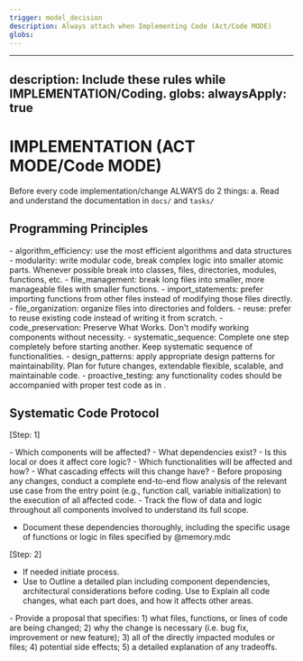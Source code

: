 ```yaml
---
trigger: model_decision
description: Always attach when Implementing Code (Act/Code MODE)
globs: 
---
```

---
description: Include these rules while IMPLEMENTATION/Coding.
globs: 
alwaysApply: true
---
# IMPLEMENTATION (ACT MODE/Code MODE)

Before every code implementation/change ALWAYS do 2 things:
a. Read and understand the documentation in `docs/` and `tasks/`

## Programming Principles

<PROGRAMMING PRINCIPLES>
- algorithm_efficiency: use the most efficient algorithms and data structures
- modularity: write modular code, break complex logic into smaller atomic parts. Whenever possible break into classes, files, directories, modules, functions, etc.
- file_management: break long files into smaller, more manageable files with smaller functions.
- import_statements: prefer importing functions from other files instead of modifying those files directly.
- file_organization: organize files into directories and folders.
- reuse: prefer to reuse existing code instead of writing it from scratch.
- code_preservation: Preserve What Works. Don't modify working components without necessity.
- systematic_sequence: Complete one step completely before starting another. Keep systematic sequence of functionalities.
- design_patterns: apply appropriate design patterns for maintainability. Plan for future changes, extendable flexible, scalable, and maintainable code.
- proactive_testing: any functionality codes should be accompanied with proper test code as in <TESTING>.
</PROGRAMMING PRINCIPLES>

## Systematic Code Protocol

<SYSTEMATIC CODE PROTOCOL>

[Step: 1] <ANALYZE CODE>

<DEPENDENCY ANALYSIS>
- Which components will be affected?
- What dependencies exist?
- Is this local or does it affect core logic?
- Which functionalities will be affected and how?
- What cascading effects will this change have?
</DEPENDENCY ANALYSIS>

<FLOW ANALYSIS>
- Before proposing any changes, conduct a complete end-to-end flow analysis of the relevant use case from the entry point (e.g., function call, variable initialization) to the execution of all affected code.
- Track the flow of data and logic throughout all components involved to understand its full scope.
</FLOW ANALYSIS>

- Document these dependencies thoroughly, including the specific usage of functions or logic in files specified by @memory.mdc

[Step: 2] <PLAN CODE>

- If needed initiate <CLARIFICATION> process.
- Use <STEP BY STEP REASONING> to Outline a detailed plan including component dependencies, architectural considerations before coding. Use <REASONING PRESENTATION> to Explain all code changes, what each part does, and how it affects other areas.

<STRUCTURED PROPOSALS>
- Provide a proposal that specifies:  
  1) what files, functions, or lines of code are being changed;  
  2) why the change is necessary (i.e. bug fix, improvement or new feature);  
  3) all of the directly impacted modules or files;  
  4) potential side effects;  
  5) a detailed explanation of any tradeoffs.
</STRUCTURED PROPOSALS>
</PLAN CODE>
